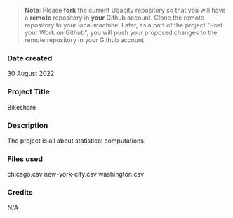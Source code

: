 >**Note**: Please **fork** the current Udacity repository so that you will have a **remote** repository in **your** Github account. Clone the remote repository to your local machine. Later, as a part of the project "Post your Work on Github", you will push your proposed changes to the remote repository in your Github account.

### Date created
30 August 2022

### Project Title
Bikeshare

### Description
The project is all about statistical computations.

### Files used
chicago.csv
new-york-city.csv
washington.csv

### Credits
N/A

